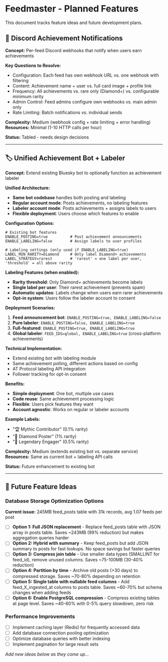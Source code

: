 # Feedmaster - Planned Features

This document tracks feature ideas and future development plans.

## 🔔 Discord Achievement Notifications

**Concept:** Per-feed Discord webhooks that notify when users earn achievements

**Key Questions to Resolve:**
- Configuration: Each feed has own webhook URL vs. one webhook with filtering
- Content: Achievement name + user vs. full card image + profile link
- Frequency: All achievements vs. rare only (Diamond+) vs. configurable minimum rarity
- Admin Control: Feed admins configure own webhooks vs. main admin only
- Rate Limiting: Batch notifications vs. individual sends

**Complexity:** Medium (webhook config + rate limiting + error handling)
**Resources:** Minimal (1-10 HTTP calls per hour)

**Status:** Tabled - needs design decisions

---

## 🏷️ Unified Achievement Bot + Labeler

**Concept:** Extend existing Bluesky bot to optionally function as achievement labeler

**Unified Architecture:**
- **Same bot codebase** handles both posting and labeling
- **Regular account mode**: Posts achievements, no labeling features
- **Labeler account mode**: Posts achievements + assigns labels to users
- **Flexible deployment**: Users choose which features to enable

**Configuration Options:**
```env
# Existing bot features
ENABLE_POSTING=true          # Post achievement announcements
ENABLE_LABELING=false        # Assign labels to user profiles

# Labeling settings (only used if ENABLE_LABELING=true)
LABEL_MIN_RARITY=Diamond     # Only label Diamond+ achievements
LABEL_STRATEGY=rarest        # 'rarest' = one label per user, 'threshold' = all above rarity
```

**Labeling Features (when enabled):**
- **Rarity threshold**: Only Diamond+ achievements become labels
- **Single label per user**: Their rarest achievement (prevents spam)
- **Automatic updates**: Labels change when users earn rarer achievements
- **Opt-in system**: Users follow the labeler account to consent

**Deployment Scenarios:**
1. **Feed announcement bot**: `ENABLE_POSTING=true, ENABLE_LABELING=false`
2. **Pure labeler**: `ENABLE_POSTING=false, ENABLE_LABELING=true`
3. **Full-featured**: `ENABLE_POSTING=true, ENABLE_LABELING=true`
4. **Global labeler**: `FEED_IDS=global, ENABLE_LABELING=true` (cross-platform achievements)

**Technical Implementation:**
- Extend existing bot with labeling module
- Same achievement polling, different actions based on config
- AT Protocol labeling API integration
- Follower tracking for opt-in consent

**Benefits:**
- **Simple deployment**: One bot, multiple use cases
- **Code reuse**: Same achievement processing logic
- **Flexible**: Users pick features they want
- **Account agnostic**: Works on regular or labeler accounts

**Example Labels:**
- "🏆 Mythic Contributor" (0.1% rarity)
- "💎 Diamond Poster" (1% rarity)  
- "👑 Legendary Engager" (0.5% rarity)

**Complexity:** Medium (extends existing bot vs. separate service)
**Resources:** Same as current bot + labeling API calls

**Status:** Future enhancement to existing bot

---

## 📝 Future Feature Ideas

### Database Storage Optimization Options
**Current issue:** 245MB feed_posts table with 31k records, avg 1.07 feeds per post

- [ ] **Option 1: Full JSON replacement** - Replace feed_posts table with JSON array in posts table. Saves ~243MB (99% reduction) but makes aggregation queries harder
- [ ] **Option 2: Hybrid with summary** - Keep feed_posts but add JSON summary to posts for fast lookups. No space savings but faster queries
- [ ] **Option 3: Compress join table** - Use smaller data types (SMALLINT for feed_id), remove unused columns. Saves ~75-100MB (30-40% reduction)
- [ ] **Option 4: Partition by time** - Archive old posts (>30 days) to compressed storage. Saves ~70-80% depending on retention
- [ ] **Option 5: Single table with nullable feed columns** - Add feed_X_ingested_at columns to posts table. Saves ~60-70% but schema changes when adding feeds
- [ ] **Option 6: Enable PostgreSQL compression** - Compress existing tables at page level. Saves ~40-60% with 0-5% query slowdown, zero risk

### Performance Improvements
- [ ] Implement caching layer (Redis) for frequently accessed data
- [ ] Add database connection pooling optimization
- [ ] Optimize database queries with better indexing
- [ ] Implement pagination for large result sets

*Add new ideas below as they come up...*
